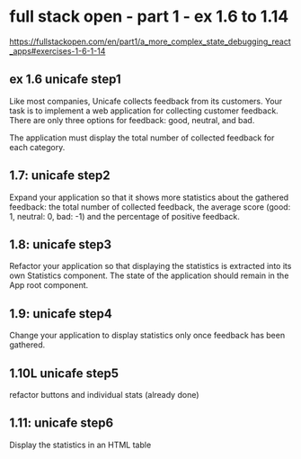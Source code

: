 # full stack open - part 1 - ex 1.6 to 1.14

https://fullstackopen.com/en/part1/a_more_complex_state_debugging_react_apps#exercises-1-6-1-14


## ex 1.6 unicafe step1
Like most companies, Unicafe collects feedback from its customers. Your task is to implement a web application for collecting customer feedback. There are only three options for feedback: good, neutral, and bad.

The application must display the total number of collected feedback for each category.

## 1.7: unicafe step2

Expand your application so that it shows more statistics about the gathered feedback: the total number of collected feedback, the average score (good: 1, neutral: 0, bad: -1) and the percentage of positive feedback.

## 1.8: unicafe step3

Refactor your application so that displaying the statistics is extracted into its own Statistics component. The state of the application should remain in the App root component.

## 1.9: unicafe step4

Change your application to display statistics only once feedback has been gathered.

## 1.10L unicafe step5

refactor buttons and individual stats (already done)

## 1.11: unicafe step6

Display the statistics in an HTML table
